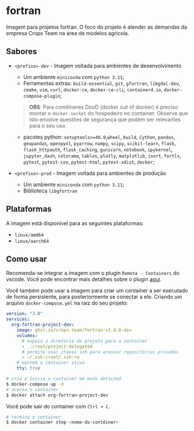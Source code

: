 # fortran
Imagem para projetos fortran. O foco do projeto é atender as demandas da empresa Crops Team na área 
de modelos agricola.

## Sabores
- `<prefixo>-dev` - Imagem voltada para ambientes de desenvolvimento
  * Um ambiente `miniconda` com `python 3.11`;
  * Ferramentas extras: `build-essential`, `git`, `gfortran`, `libgdal-dev`, `cmake`, `vim`, `curl`,
    `docker-ce`, `docker-ce-cli`, `containerd.io`, `docker-compose-plugin`;
    
  > **OBS**: Para contêineres DooD (docker out of docker) é preciso montar o `docker.socket` do
    hospedeiro no container. Observe que isto envolve questões de segurança que podem ser relevantes 
    para o seu uso.

  * pacotes python: `setuptools>=46.0`,`wheel`, `build`, `Cython`, `pandas`, `geopandas`, 
    `openpyxl`, `pyarrow`, `numpy`, `scipy`, `scikit-learn`, `flask`, `flask_httpauth`, 
    `flask_caching`, `gunicorn`, `notebook`, `ipykernel`, `jupyter_dash`, `colorama`, `tables`, 
    `plotly`, `matplotlib`, `isort`, `fortls`, `pytest`, `pytest-cov`, `pytest-html`, 
    `pytest-xdist`, `docker`;

- `<prefixo>-prod` - Imagem voltada para ambientes de produção
  * Um ambiente `miniconda` com `python 3.11`;
  * Biblioteca `libgfortran`
## Plataformas

A imagem está disponível para as seguintes plataformas:
 * `linux/amd64`
 * `linux/aarch64`

## Como usar

Recomenda-se integrar a imagem com o plugin `Remote - Containers` do vscode. Você pode encontrar 
mais detalhes sobre o plugin [aqui](https://code.visualstudio.com/docs/remote/containers).


Você também pode usar a imagem para criar um container a ser executado de forma persistente, para 
posteriormente se conectar a ele. Criando um arquivo `docker-compose.yml` na raiz do seu projeto:

```yaml
version: "3.8"
services:
  org-fortran-project-dev:
    image: ghcr.io/crops-team/fortran:v1.4.0-dev
    volumes:
      # mapeia o diretorio do projeto para o container  
      - .:/root/project:delegated
      # permite usar chaves ssh para acessar repositórios privados
      - ~/.ssh:/root/.ssh:ro 
    # mantem o container ativo    
    tty: true
```

```bash
# cria e inicia o container em modo detached
$ docker-compose up -d
# acessa o container
$ docker attach org-fortran-project-dev
```

Você pode sair do container com `Ctrl + C`.


```bash
# termina o container
$ docker container stop <nome-do-contêiner>
```
<!-- pytest-cov, pytest-mock, pytest-benchmark -->